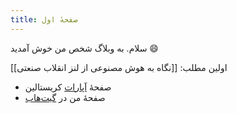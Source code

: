 ```yaml
---
title: صفحهٔ اول
---
```


سلام. به وبلاگ شخص من خوش آمدید 😄

اولین مطلب: [[نگاه به هوش مصنوعی از لنز انقلاب صنعتی]]

- صفحهٔ [آپارات](https://www.aparat.com/Crystalline) کریستالین
- صفحهٔ من در [گیت‌هاب](https://github.com/eledah/)
